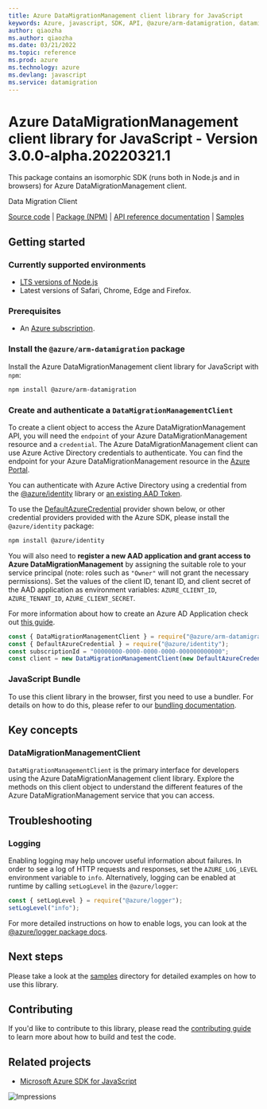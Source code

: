 ```yaml
---
title: Azure DataMigrationManagement client library for JavaScript
keywords: Azure, javascript, SDK, API, @azure/arm-datamigration, datamigration
author: qiaozha
ms.author: qiaozha
ms.date: 03/21/2022
ms.topic: reference
ms.prod: azure
ms.technology: azure
ms.devlang: javascript
ms.service: datamigration
---
```

# Azure DataMigrationManagement client library for JavaScript - Version 3.0.0-alpha.20220321.1 


This package contains an isomorphic SDK (runs both in Node.js and in browsers) for Azure DataMigrationManagement client.

Data Migration Client

[Source code](https://github.com/Azure/azure-sdk-for-js/tree/main/sdk/datamigration/arm-datamigration) |
[Package (NPM)](https://www.npmjs.com/package/@azure/arm-datamigration) |
[API reference documentation](https://docs.microsoft.com/javascript/api/@azure/arm-datamigration?view=azure-node-preview) |
[Samples](https://github.com/Azure-Samples/azure-samples-js-management)

## Getting started

### Currently supported environments

- [LTS versions of Node.js](https://nodejs.org/about/releases/)
- Latest versions of Safari, Chrome, Edge and Firefox.

### Prerequisites

- An [Azure subscription][azure_sub].

### Install the `@azure/arm-datamigration` package

Install the Azure DataMigrationManagement client library for JavaScript with `npm`:

```bash
npm install @azure/arm-datamigration
```

### Create and authenticate a `DataMigrationManagementClient`

To create a client object to access the Azure DataMigrationManagement API, you will need the `endpoint` of your Azure DataMigrationManagement resource and a `credential`. The Azure DataMigrationManagement client can use Azure Active Directory credentials to authenticate.
You can find the endpoint for your Azure DataMigrationManagement resource in the [Azure Portal][azure_portal].

You can authenticate with Azure Active Directory using a credential from the [@azure/identity][azure_identity] library or [an existing AAD Token](https://github.com/Azure/azure-sdk-for-js/blob/master/sdk/identity/identity/samples/AzureIdentityExamples.md#authenticating-with-a-pre-fetched-access-token).

To use the [DefaultAzureCredential][defaultazurecredential] provider shown below, or other credential providers provided with the Azure SDK, please install the `@azure/identity` package:

```bash
npm install @azure/identity
```

You will also need to **register a new AAD application and grant access to Azure DataMigrationManagement** by assigning the suitable role to your service principal (note: roles such as `"Owner"` will not grant the necessary permissions).
Set the values of the client ID, tenant ID, and client secret of the AAD application as environment variables: `AZURE_CLIENT_ID`, `AZURE_TENANT_ID`, `AZURE_CLIENT_SECRET`.

For more information about how to create an Azure AD Application check out [this guide](https://docs.microsoft.com/azure/active-directory/develop/howto-create-service-principal-portal).

```javascript
const { DataMigrationManagementClient } = require("@azure/arm-datamigration");
const { DefaultAzureCredential } = require("@azure/identity");
const subscriptionId = "00000000-0000-0000-0000-000000000000";
const client = new DataMigrationManagementClient(new DefaultAzureCredential(), subscriptionId);
```


### JavaScript Bundle
To use this client library in the browser, first you need to use a bundler. For details on how to do this, please refer to our [bundling documentation](https://aka.ms/AzureSDKBundling).

## Key concepts

### DataMigrationManagementClient

`DataMigrationManagementClient` is the primary interface for developers using the Azure DataMigrationManagement client library. Explore the methods on this client object to understand the different features of the Azure DataMigrationManagement service that you can access.

## Troubleshooting

### Logging

Enabling logging may help uncover useful information about failures. In order to see a log of HTTP requests and responses, set the `AZURE_LOG_LEVEL` environment variable to `info`. Alternatively, logging can be enabled at runtime by calling `setLogLevel` in the `@azure/logger`:

```javascript
const { setLogLevel } = require("@azure/logger");
setLogLevel("info");
```

For more detailed instructions on how to enable logs, you can look at the [@azure/logger package docs](https://github.com/Azure/azure-sdk-for-js/tree/main/sdk/core/logger).

## Next steps

Please take a look at the [samples](https://github.com/Azure-Samples/azure-samples-js-management) directory for detailed examples on how to use this library.

## Contributing

If you'd like to contribute to this library, please read the [contributing guide](https://github.com/Azure/azure-sdk-for-js/blob/main/CONTRIBUTING.md) to learn more about how to build and test the code.

## Related projects

- [Microsoft Azure SDK for JavaScript](https://github.com/Azure/azure-sdk-for-js)

![Impressions](https://azure-sdk-impressions.azurewebsites.net/api/impressions/azure-sdk-for-js%2Fsdk%2Fdatamigration%2Farm-datamigration%2FREADME.png)

[azure_cli]: https://docs.microsoft.com/cli/azure
[azure_sub]: https://azure.microsoft.com/free/
[azure_sub]: https://azure.microsoft.com/free/
[azure_portal]: https://portal.azure.com
[azure_identity]: https://github.com/Azure/azure-sdk-for-js/tree/main/sdk/identity/identity
[defaultazurecredential]: https://github.com/Azure/azure-sdk-for-js/tree/main/sdk/identity/identity#defaultazurecredential

